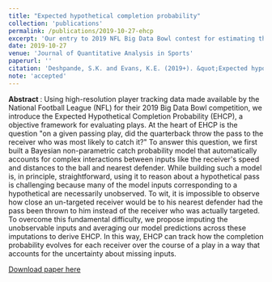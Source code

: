 ```yaml
---
title: "Expected hypothetical completion probability" 
collection: 'publications' 
permalink: /publications/2019-10-27-ehcp
excerpt: 'Our entry to 2019 NFL Big Data Bowl contest for estimating the probability a wide receiver catches a pass at all points along his route'
date: 2019-10-27
venue: 'Journal of Quantitative Analysis in Sports'
paperurl: ''
citation: 'Deshpande, S.K. and Evans, K.E. (2019+). &quot;Expected hypothetical completion probability.&quot; <i> Journal of Quantitative Analysis in Sports </i>. (accepted)'
note: 'accepted'
---
```

<b> Abstract </b>: Using high-resolution player tracking data made available by the National Football League (NFL) for their 2019 Big Data Bowl competition, we introduce the Expected Hypothetical Completion Probability (EHCP), a objective framework for evaluating plays.
At the heart of EHCP is the question "on a given passing play, did the quarterback throw the pass to the receiver who was most likely to catch it?"
To answer this question, we first built a Bayesian non-parametric catch probability model that automatically accounts for complex interactions between inputs like the receiver's speed and distances to the ball and nearest defender.
While building such a model is, in principle, straightforward, using it to reason about a hypothetical pass is challenging because many of the model inputs corresponding to a hypothetical are necessarily unobserved.
To wit, it is impossible to observe how close an un-targeted receiver would be to his nearest defender had the pass been thrown to him instead of the receiver who was actually targeted.
To overcome this fundamental difficulty, we propose imputing the unobservable inputs and averaging our model predictions across these imputations to derive EHCP. 
In this way, EHCP can track how the completion probability evolves for each receiver over the course of a play in a way that accounts for the uncertainty about missing inputs.

[Download paper here](https://skdeshpande91.github.io/files/ehcp.pdf)
